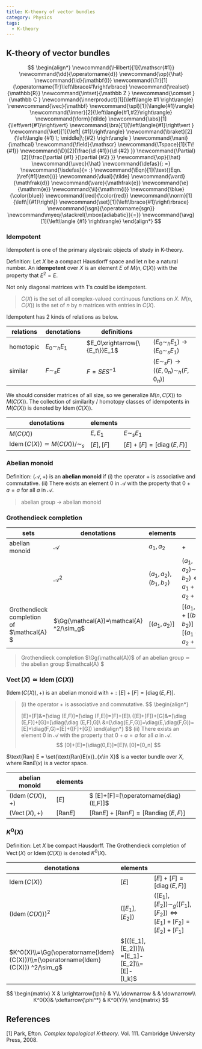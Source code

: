 ```yaml
---
title: K-theory of vector bundles
category: Physics
tags:
  - K-theory
---
```




## K-theory of vector bundles

$$
\begin{align*}
\newcommand{\Hilbert}[1]{\mathscr{#1}}
\newcommand{\dd}{\operatorname{d}}
\newcommand{\op}{\hat}
\newcommand{\id}{\mathbf{I}}
\newcommand{\Tr}[1]{\operatorname{Tr}\left\lbrace#1\right\rbrace}
\newcommand{\realset}{\mathbb{R}}
\newcommand{\intset}{\mathbb Z }
\newcommand{\comset }{\mathbb C }
\newcommand{\innerproduct}[1]{\left\langle #1 \right\rangle}
\renewcommand{\vec}{\mathbf}
\newcommand{\spl}[1]{\langle{#1}\rangle}
\newcommand{\inner}[2]{\left\langle{#1,#2}\right\rangle}
\newcommand{\form}{\tilde}
\newcommand{\abs}[1]{\left\vert{#1}\right\vert}
\newcommand{\bra}[1]{\left\langle{#1}\right\vert }
\newcommand{\ket}[1]{\left| {#1}\right\rangle}
\newcommand{\braket}[2]{\left\langle {#1} \; \middle|\;{#2} \right\rangle }
\newcommand{\mani}{\mathcal}
\newcommand{\field}{\mathscr}
\newcommand{\Tspace}[1]{T\! {#1}}
\newcommand{\D}[2]{\frac{\d {#1}}{\d {#2} }}
\newcommand{\Partial}[2]{\frac{\partial {#1} }{\partial {#2} }}
\newcommand{\op}{\hat}
\newcommand{\uvec}{\hat}
\newcommand{\defas}{: =}
\newcommand{\isdefas}{= :}
\newcommand{\Eqn}[1]{\text{(Eqn. }\ref{#1}\text{)}}
\newcommand{\dual}{\tilde}
\newcommand{\vard}{\mathfrak{d}}
\newcommand{\vare}{\mathfrak{e}}
\newcommand{\e}{\mathrm{e}}
\newcommand{\ii}{\mathrm{i}}
\newcommand{\blue}{\color{blue}}
\newcommand{\red}{\color{red}}
\newcommand{\norm}[1]{\left\|{#1}\right\|}
\newcommand{\set}[1]{\left\lbrace{#1}\right\rbrace}
\newcommand{\sgn}{\operatorname{sgn}}
\newcommand\myeq{\stackrel{\mbox{adiabatic}}{=}}
\newcommand{\avg}[1]{\left\langle {#1} \right\rangle}
\end{align*}
$$

### Idempotent

Idempotent is one of the primary algebraic objects of study in K-theory.

Definition: Let $X$ be a compact Hausdorff space and let $n$ be a natural number. An **idempotent** over $X$ is an element $E$ of $M(n,C(X))$ with the property that $E^2=E$.

Not only diagonal matrices with 1's could be idempotent.

>$C(X)$ is the set of all complex-valued continuous functions on $X$. $M(n,C(X))$ is the set of $n$ by $n$ matrices with entries in $C(X)$.

Idempotent has 2 kinds of relations as below.

| relations | denotations     | definitions                   |                                                              |
| --------- | --------------- | ----------------------------- | ------------------------------------------------------------ |
| homotopic | $E_0\sim_h E_1$ | $E_0\xrightarrow{\{E_t\}}E_1$ | $\left(E_0\sim_h E_1\right)\rightarrow\left(E_0\sim_s E_1\right)$ |
| similar   | $F\sim_s E$     | $F=SES^{-1}$                  | $\left(E\sim_s F\right)\rightarrow\left((E,0_n)\sim_h (F,0_n)\right)$ |

We should consider matrices of all size, so we generalize $M(n,C(X))$ to $M(C(X))$. The collection of similarity / homotopy classes of idempotents in $M(C(X))$ is denoted by $\operatorname{Idem} (C(X))$.​

| denotations                                       | elements  |                                       |
| ------------------------------------------------- | --------- | ------------------------------------- |
| $M(C(X))$                                         | $E,E_1$   | $E\sim_s E_1$                         |
| $\operatorname{Idem} (C(X))\simeq M(C(X))/\sim_s$ | $[E],[F]$ | $[E]+[F]=[\operatorname{diag} (E,F)]$ |

### Abelian monoid 

 Definition: $(\mathcal{A},+)$ is an **abelian monoid** if (i) the operator $+$ is associative and commutative. (ii) There exists an element $0$ in $\mathcal{A}$ with the property that $0+a=a$ for all $a$ in $\mathcal{A}$.

>abelian group $\rightarrow$ abelian monoid

### Grothendieck completion

| sets                                      | denotations                              | elements              |                                                |
| ----------------------------------------- | ---------------------------------------- | --------------------- | ---------------------------------------------- |
| abelian monoid                            | $\mathcal{A}$                            | $a_1,a_2$             | $+$                                            |
|                                           | $\mathcal{A} ^2$                         | $(a_1,a_2),(b_1,b_2)$ | $(a_1,a_2)\sim_g(b_1,b_2)\iff a_1+b_2=a_2+b_1$ |
| Grothendieck completion of $\mathcal{A} $ | $\Gg(\mathcal{A})=\mathcal{A} ^2/\sim_g$ | $[(a_1,a_2)]$         | $[(a_1,a_2)]+[(b_1,b_2)]=[(a_1+b_1,a_2+b_2)]$  |

>Grothendieck completion $\Gg(\mathcal{A})$ of an abelian group $\simeq$ the abelian group $\mathcal{A} $

### $\operatorname{Vect}(X)\simeq\operatorname{Idem}(C(X))$

$(\operatorname{Idem}(C(X)),+)$ is an abelian monoid with $+:[E]+[F]=[\operatorname{diag} (E,F)]$.

>(i) the operator $+$ is associative and commutative. 
>$$
>\begin{align*}
>
>[E]+[F]&=[\diag (E,F)]=[\diag (F,E)]=[F]+[E]\\ 
>([E]+[F])+[G]&=[\diag (E,F)]+[G]=[\diag(\diag (E,F),G]\\
>&=[\diag(E,F,G)]=\diag(E,\diag(F,G))=[E]+\diag(F,G)=[E]+([F]+[G])
>\end{align*}
>$$
>(ii) There exists an element $0$ in $\mathcal{A}$ with the property that $0+a=a$ for all $a$ in $\mathcal{A}$.
>$$
>[0]+[E]=[\diag(0,E)]=[E]\\ 
>[0]=[0_n]
>$$

$\text{Ran} E = \set{\text{Ran}E(x)}_{x\in X}$ is a vector bundle over $X$, where  $\text{Ran}E(x)$ is a vector space. 

| abelian monoid                  | elements        |                                                              |
| ------------------------------- | --------------- | ------------------------------------------------------------ |
| $(\operatorname{Idem}(C(X)),+)$ | $[E]$           | $ [E]+[F]=[\operatorname{diag} (E,F)]$                       |
| $(\operatorname{Vect} (X),+)$   | $[\text{Ran}E]$ | $[\text{Ran}E]+[\text{Ran}F]=[\text{Ran}\operatorname{diag} (E,F)]$ |



### $K^0(X)$

Definition: Let $X$ be compact Hausdorff. The Grothendieck completion of $\operatorname{Vect}(X)$ or $\operatorname{Idem}(C(X))$ is denoted $K^0(X)$.

| denotations                                                  | elements                                    |                                                              |
| ------------------------------------------------------------ | ------------------------------------------- | ------------------------------------------------------------ |
| $\operatorname{Idem}(C(X))$                                  | $[E]$                                       | $[E]+[F]=[\operatorname{diag} (E,F)]$                        |
| $(\operatorname{Idem}(C(X))) ^2$                             | $([E_1],[E_2])$                             | $([E_1],[E_2])\sim_g([F_1],[F_2])\iff [E_1]+[F_2]=[E_2]+[F_1]$ |
| $K^0(X)\\=\Gg(\operatorname{Idem}(C(X)))\\=(\operatorname{Idem}(C(X))) ^2/\sim_g$ | $[([E_1],[E_2])]\\=[E_1]-[E_2]\\=[E]-[I_k]$ |                                                              |

$$
\begin{matrix}
X & \xrightarrow{\phi} & Y\\
\downarrow & & \downarrow\\
K^0(X)& \xleftarrow{\phi^*} & K^0(Y)\\
\end{matrix}
$$






## References

[1] Park, Efton. *Complex topological K-theory*. Vol. 111. Cambridge University Press, 2008.